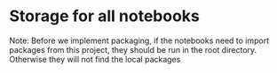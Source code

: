 # Storage for all notebooks

Note: Before we implement packaging, if the notebooks need to import packages from this project,
they should be run in the root directory. Otherwise they will not find the local packages